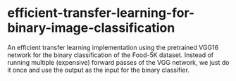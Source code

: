# efficient-transfer-learning-for-binary-image-classification
An efficient transfer learning implementation using the pretrained VGG16 network for the binary classification of the Food-5K dataset. Instead of running multiple (expensive) forward passes of the VGG network, we just do it once and use the output as the input for the binary classifier.
